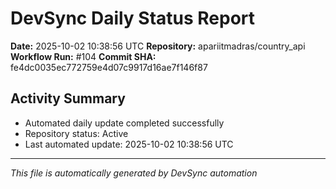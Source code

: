 # DevSync Daily Status Report

**Date:** 2025-10-02 10:38:56 UTC
**Repository:** apariitmadras/country_api
**Workflow Run:** #104
**Commit SHA:** fe4dc0035ec772759e4d07c9917d16ae7f146f87

## Activity Summary
- Automated daily update completed successfully
- Repository status: Active
- Last automated update: 2025-10-02 10:38:56 UTC

---
*This file is automatically generated by DevSync automation*
